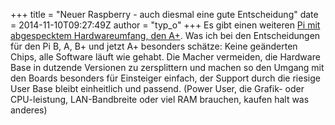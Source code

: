 +++
title = "Neuer Raspberry - auch diesmal eine gute Entscheidung"
date = 2014-11-10T09:27:49Z
author = "typ_o"
+++
Es gibt einen weiteren [Pi mit abgespecktem Hardwareumfang, den
A+](http://www.raspberrypi.org/raspberry-pi-model-a-plus-on-sale/). Was
ich bei den Entscheidungen für den Pi B, A, B+ und jetzt A+ besonders
schätze: Keine geänderten Chips, alle Software läuft wie gehabt. Die
Macher vermeiden, die Hardware Base in dutzende Versionen zu
zersplittern und machen so den Umgang mit den Boards besonders für
Einsteiger einfach, der Support durch die riesige User Base bleibt
einheitlich und passend. (Power User, die Grafik- oder CPU-leistung,
LAN-Bandbreite oder viel RAM brauchen, kaufen halt was anderes)
